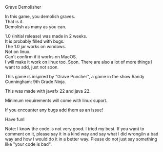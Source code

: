 Grave Demolisher   
      
In this game, you demolish graves.    
That is it.    
Demolish as many as you can.    
      
1.0 (initial release) was made in 2 weeks.    
It is probably filled with bugs.     
The 1.0 jar works on windows.    
Not on linux.    
Can't confirm if it works on MacOS.    
I will make it work on linux too. Soon. There are also a lot of more things I want to add, just not soon.    
      
This game is inspired by "Grave Puncher", a game in the show Randy Cunningham: 9th Grade Ninja.     
     
This was made with javafx 22 and java 22.     
      
Minimum requirements will come with linux suport.   

If you encounter any bugs add them as an issue!
     
Have fun!    

Note: I know the code is not very good. I tried my best. If you want to comment on it, please say it in a kind way and say what I did wrong/in a bad way and how I would do it in a better way. Please do not just say something like "your code is bad".
